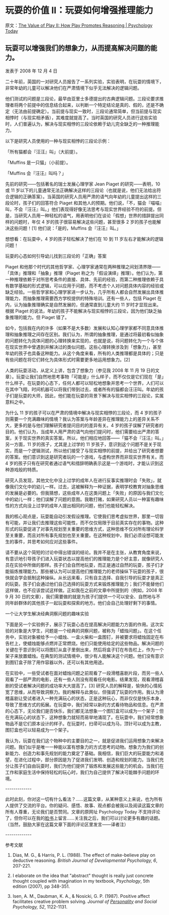 # 玩耍的价值 II：玩耍如何增强推理能力

原文：[The Value of Play II: How Play Promotes Reasoning | Psychology Today](https://www.psychologytoday.com/us/blog/freedom-learn/200812/the-value-play-ii-how-play-promotes-reasoning)

## 玩耍可以增强我们的想象力，从而提高解决问题的能力。

发表于 2008 年 12 月 4 日

二十年前，英国的一对研究人员报告了一系列实验，实验表明，在玩耍的情境下，非常年幼的儿童可以解决他们在严肃情境下似乎无法解决的逻辑问题。

他们测试的问题是三段论，最早由亚里士多德提出的古典逻辑问题。三段论要求推理者将两个前提中的信息结合起来，以判断一个特定结论是真的、假的，还是不确定（无法由前提确定）。当前提与现实一致时，三段论通常简单，但当前提与现实相悖时（与现实相矛盾），其难度就提高了。当时英国的研究人员进行这些实验时，人们普遍认为，解决与现实相悖的三段论依赖于幼儿完全缺乏的一种推理能力。

以下是研究人员使用的一种与现实相悖的三段论示例：

「所有猫都会『汪汪』叫」（大前提）。

「Muffins 是一只猫」（小前提）。

「Muffins 会『汪汪』叫吗？」

先前的研究——包括著名的瑞士发展心理学家 Jean Piaget 的研究——表明，10 或 11 岁以下的儿童通常无法正确解决这样的三段论（也就是说，他们无法给出符合逻辑的正确答案）。当英国的研究人员用严肃的语气向年幼的儿童提出这样的三段论时，孩子们的回答符合 Piaget 和其他人的预期。他们说，「不，猫会『喵喵』叫，不会『汪汪』叫。」他们表现得好像无法思考与现实世界经验不符的前提。但是，当研究人员用一种轻松的语气，用表明他们在谈论「假想」世界的措辞提出同样的问题时，年仅 4 岁的孩子很容易解决这些问题，甚至很多 2 岁的孩子也能解决这些问题！[1] 他们说：「是的，Muffins 会『汪汪』叫。」

想想看：在玩耍中，4 岁的孩子轻松解决了他们在 10 到 11 岁左右才能解决的逻辑问题！

玩耍的心态如何引导幼儿找到三段论的「正确」答案

Piaget 和他那个时代的其他哲学家、心理学家通常在两种推理之间划清界限——「具体」推理和「抽象」推理（Piaget 称之为「假设演绎」推理）。他们认为，第一种推理依赖于对所思考条件的直接、具体、先前的经验，而第二种推理依赖于具有数学基础的形式逻辑，可以应用于问题，而不考虑个人对问题具体内容的经验或缺乏经验。一些哲学家和心理学家进一步认为，几乎所有人都会自然发展出具体推理能力，而抽象推理需要西方学校提供的特殊培训。还有一些人，包括 Piaget 在内，认为抽象推理确实是自然发展的，但通常直到儿童大约 11 岁时才显现出来。根据 Piaget 的说法，年幼的孩子不能解决与现实相悖的三段论，因为他们缺乏抽象推理的能力。但 Piaget 错了。

如今，包括我在内的许多（如果不是大多数）发展和认知心理学家都不同意具体推理和抽象推理之间存在区别。我们认为，所谓的抽象推理，是通过将最初看似抽象的问题转化为具体问题的心理转换来实现的，也就是说，将问题转化为一个与个体在现实世界中曾遇到并解决过的类似问题。这些心理转换涉及到「想象力」，甚至年幼的孩子也具备这种能力。从这个角度来看，所有的人类推理都是具体的；只是有些问题在将它们转化为具体形式时需要更多地运用想象力。[2]

人类的玩耍活动，从定义上讲，包含了想象力（参见我 2008 年 11 月 19 日的文章）。玩耍让我们自然地思考事物「可能是」什么样子，而不仅仅是它们现在「是」什么样子。在玩耍的心态下，任何人都可以轻松地想象并思考一个世界，人们可以在其中飞翔，时间机器可以将我们带到过去，或者所有的猫都会汪汪叫。年幼的孩子们是玩耍的大师，因此，他们能在玩耍的背景下解决与现实相悖的三段论，实属意料之中。

为什么 11 岁的孩子可以在严肃的情境中解决与现实相悖的三段论，而 4 岁的孩子则需要一个充满趣味的情境？我认为答案与年龄差异在推理能力上的差异关系不大，更多的是与他们理解研究者提问目的的差异有关。4 岁的孩子误解了研究者的目的。他们认为，当成年人用严肃的语气向他们提问时，他们需要给出严肃的答案，关于现实世界的真实答案。所以，他们相应地回答——「猫不会『汪汪』叫。」另一方面，11 岁的孩子，尤其是上过学的 11 岁孩子，意识到这个问题不是关于现实，而是一个逻辑测试，所以他们接受了与现实相悖的前提，并给出了研究者想要的答案。他们意识到这是研究者玩的一个游戏，与虚构世界而非现实世界有关。而 4 岁的孩子只有在研究者通过语气和措辞明确表示这是一个游戏时，才能认识到这种游戏般的特质。

研究人员发现，其他文化中没上过学的成年人在进行反事实推理时会「失败」，就像我们文化中的幼儿一样。过去，这被解释为一种证据，表明学校教育对抽象思维的发展是必要的。但我猜想，这些成年人在这类问题上「失败」的原因与我们文化中的幼儿一样；他们误解了问题的意图。我敢打赌，如果研究人员以一种富有趣味性的方式向没上过学的成年人提出相同的问题，他们也能轻松解决。

我的核心观点是，玩耍能自动引发假设推理。它使我们思考虚拟世界，那里一切皆有可能，并让我们去推理这些可能性，而不仅仅局限于目前真实存在的事物。这种形式的玩耍促进了对事先规划至关重要的思维方式，这种思维不仅对所有理论科学至关重要，而且对所有事先规划也至关重要。在这种规划中，我们必须设想可能发生的事件，并思考如何应对这些事件。

请不要从这个简短的讨论中得出错误的结论。我并不是在主张，从教育角度来说，有意识地引导孩子们进入玩耍状态以提高他们的推理能力是个好主意，就像研究人员在实验中所做的那样。孩子们会自然地玩耍，而正是通过自然的玩耍，孩子们才能锻炼推理能力。那些被认为可以提高他们推理能力的老师操纵下玩耍的孩子，很快就会学会抵制这种操纵。从长远来看，只有自主选择、自我引导的玩耍才是真正的玩耍。孩子们会通过他们自己选择的玩耍方式来锻炼推理能力；我们不能替他们这样做，也不应该尝试这样做。正如我在之前的文章中所提到的（例如，2008 年 9 月 30 日的文章），我们需要做的就是为孩子们提供一个可以安全、自然地与不同年龄群体的其他孩子一起玩耍和探索的地方。他们会自己处理好剩下的事情。

一个让大学生解决经典洞察问题的趣味实验

下面是另一个实验例子，展示了玩耍心态在提高解决问题能力方面的作用。这次实验的对象是大学生，问题是一个经典的洞察问题，被称为「蜡烛问题」。在这个任务中，实验对象被给予一小蜡烛、一盒火柴和一盒图钉，并被要求将蜡烛固定在布告栏上，使蜡烛能够点燃并正常燃烧。他们只能使用给定的这些物品。解决问题的关键在于意识到可以将图钉从盒子里倒出来，然后将盒子钉在布告栏上，作为一个架子来放置蜡烛。在典型的测试情境中，很少有人能解决这个问题。他们没有意识到图钉盒子除了用作容器以外，还可以有其他用途。

在实验中，一些受试者在面对蜡烛问题之前观看了一段滑稽喜剧片段，而另一些人观看了一部严肃的电影，还有一些人则没有观看任何电影。结果发现，观看滑稽喜剧的受试者解决问题的成功率大大提高了。[3] 研究人员的解释是，愉快的心情拓宽了思维，从而导致洞察力。我的解释与此类似，但强调了玩耍的作用。我认为滑稽喜剧让受试者进入一种充满玩心的状态，正是这种玩心，而非仅仅是快乐本身，导致了思维方式的拓展。在玩耍中，我们经常以新的方式看待物品和信息。在严肃的心态下，无论我们是否快乐，我们都无法想象一个图钉盒可以成为一个架子；但在充满玩心的状态下，这种想象力就轻而易举地涌现了。在玩耍中，我们经常想象物品不是它们原本设计的样子。在玩耍时，扫帚可以成为马，顶针可以成为主教，图钉盒也可以轻易成为一个架子。

我认为，玩耍在我们这个物种中的主要目的之一，就是促进我们运用想象力来解决问题。我们似乎是唯一一种能以富有想象力的方式思考的动物。想象力为我们的创新能力、创造力和事先规划的能力奠定了基础。我相信，我们巨大的玩耍能力和渴望，在进化过程中，部分原因是为了促进我们发明、创造和规划的能力。当我们充分让孩子们自由玩耍时，我们为他们提供了锻炼和发展这些能力的机会。当我们在工作和家庭生活中保持轻松的玩心时，我们为自己提供了解决可能棘手问题的环境。

\-------------

此时此刻，你对这一切有什么看法？……这篇文章，从某种意义上来说，也为所有人提供了交流的平台。你的疑问、感悟、故事、观点都会被我以及阅读这篇文章的所有人尊重，无论我们是否赞同。文章的原网址 Psychology Today 不支持评论了，但你可以在我的[脸书](https://www.facebook.com/peter.gray.3572)上留言……关注我之后，我们可以讨论更多有趣的话题。（当然，鼓励大家在这篇文章下面的评论区里发言——译者注）

\-------------

参考文献

1. Dias, M. G., & Harris, P. L. (1988). The effect of make-believe play on deductive reasoning. *British Journal of Developmental Psychology, 6*, 207-221.

2. I elaborate on the idea that "abstract" thought is really just concrete thought coupled with imagination in my textbook, *Psychology*, 5th edition (2007), pp 348-351.

3. Isen, A. M., Daubman, K. A., & Nosicki, G. P. (1987). Positive affect facilitates creative problem solving. *Journal of [Personality](https://www.psychologytoday.com/us/basics/personality) and Social Psychology, 52*, 1122-1131.